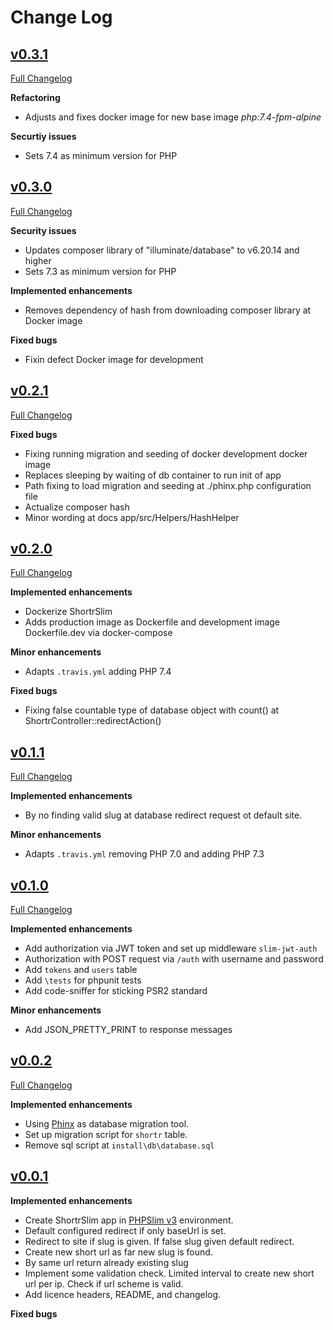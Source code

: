 # Change Log

## [v0.3.1](https://github.com/ndege/shortr-slim/tree/v0.3.1)

[Full Changelog](https://github.com/ndege/shortr-slim/compare/v0.3.0...v0.3.1)

**Refactoring**
* Adjusts and fixes docker image for new base image _php:7.4-fpm-alpine_

**Securtiy issues**
* Sets 7.4 as minimum version for PHP

## [v0.3.0](https://github.com/ndege/shortr-slim/tree/v0.3.0)

[Full Changelog](https://github.com/ndege/shortr-slim/compare/v0.2.1...v0.3.0)

**Security issues**

* Updates composer library of "illuminate/database" to v6.20.14 and higher
* Sets 7.3 as minimum version for PHP

**Implemented enhancements**

* Removes dependency of hash from downloading composer library at Docker image 

**Fixed bugs**

* Fixin defect Docker image for development

## [v0.2.1](https://github.com/ndege/shortr-slim/tree/v0.2.1)

[Full Changelog](https://github.com/ndege/shortr-slim/compare/v0.2.0...v0.2.1)

**Fixed bugs**

* Fixing running migration and seeding of docker development docker image
* Replaces sleeping by waiting of db container to run init of app
* Path fixing to load migration and seeding at ./phinx.php configuration file
* Actualize composer hash
* Minor wording at docs app/src/Helpers/HashHelper 

## [v0.2.0](https://github.com/ndege/shortr-slim/tree/v0.2.0)

[Full Changelog](https://github.com/ndege/shortr-slim/compare/v0.1.1...v0.2.0)

**Implemented enhancements**

* Dockerize ShortrSlim
* Adds production image as Dockerfile and development image Dockerfile.dev via docker-compose

**Minor enhancements**

* Adapts `.travis.yml` adding PHP 7.4

**Fixed bugs**

* Fixing false countable type of database object with count() at ShortrController::redirectAction() 

## [v0.1.1](https://github.com/ndege/shortr-slim/tree/v0.1.0)

[Full Changelog](https://github.com/ndege/shortr-slim/compare/v0.1.0...v0.1.1)

**Implemented enhancements**

* By no finding valid slug at database redirect request ot default site.

**Minor enhancements**

* Adapts `.travis.yml` removing PHP 7.0 and adding PHP 7.3

## [v0.1.0](https://github.com/ndege/shortr-slim/tree/v0.1.0)

[Full Changelog](https://github.com/ndege/shortr-slim/compare/v0.0.2...v0.1.0)

**Implemented enhancements**

* Add authorization via JWT token and set up middleware `slim-jwt-auth`
* Authorization with POST request via `/auth` with username and password
* Add `tokens` and `users` table
* Add `\tests` for phpunit tests
* Add code-sniffer for sticking PSR2 standard

**Minor enhancements**

* Add JSON_PRETTY_PRINT to response messages

## [v0.0.2](https://github.com/ndege/shortr-slim/tree/v0.0.2)

[Full Changelog](ttps://github.com/ndege/shortr-slim/compare/v0.0.1...v0.0.2)

**Implemented enhancements**

* Using [Phinx](https://phinx.org) as database migration tool.
* Set up migration script for `shortr` table.
* Remove sql script at `install\db\database.sql`

## [v0.0.1](https://github.com/ndege/shortr-slim/tree/v0.0.1)

**Implemented enhancements**

* Create ShortrSlim app in [PHPSlim v3](https://www.slimframework.com/) environment.
* Default configured redirect if only baseUrl is set.
* Redirect to site if slug is given. If false slug given default redirect.
* Create new short url as far new slug is found.
* By same url return already existing slug
* Implement some validation check. Limited interval to create new short url per ip. Check if url scheme is valid.
* Add licence  headers, README, and changelog.

**Fixed bugs**
